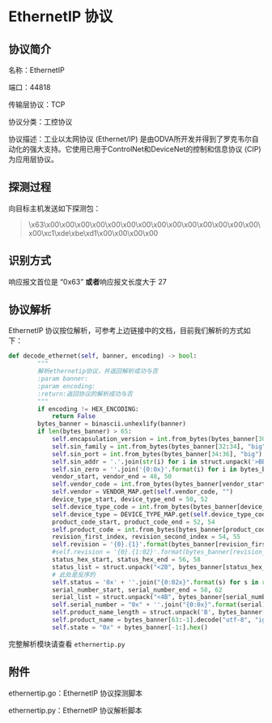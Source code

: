 # EthernetIP 协议

## 协议简介

名称：EthernetIP

端口：44818

传输层协议：TCP

协议分类：工控协议

协议描述：工业以太网协议 (Ethernet/IP) 是由ODVA所开发并得到了罗克韦尔自动化的强大支持。它使用已用于ControlNet和DeviceNet的控制和信息协议 (CIP) 为应用层协议。

## 探测过程

向目标主机发送如下探测包：

> \x63\x00\x00\x00\x00\x00\x00\x00\x00\x00\x00\x00\x00\x00\x00\x00\xc1\xde\xbe\xd1\x00\x00\x00\x00

## 识别方式

响应报文首位是 “0x63” **或者**响应报文长度大于 27

## 协议解析

EthernetIP 协议按位解析，可参考上边链接中的文档，目前我们解析的方式如下：

```python
def decode_ethernet(self, banner, encoding) -> bool:
        """
        解析ethernetip协议，并返回解析成功与否
        :param banner:
        :param encoding:
        :return:返回协议的解析成功与否
        """
        if encoding != HEX_ENCODING:
            return False
        bytes_banner = binascii.unhexlify(banner)
        if len(bytes_banner) > 65:
            self.encapsulation_version = int.from_bytes(bytes_banner[30:32], "little")
            self.sin_family = int.from_bytes(bytes_banner[32:34], "big")
            self.sin_port = int.from_bytes(bytes_banner[34:36], "big")
            self.sin_addr = '.'.join(str(i) for i in struct.unpack('>BBBB', bytes_banner[36:40]))
            self.sin_zero = ''.join('{0:0x}'.format(i) for i in bytes_banner[40:48])
            vendor_start, vendor_end = 48, 50
            self.vendor_code = int.from_bytes(bytes_banner[vendor_start:vendor_end], byteorder="little")
            self.vendor = VENDOR_MAP.get(self.vendor_code, "")
            device_type_start, device_type_end = 50, 52
            self.device_type_code = int.from_bytes(bytes_banner[device_type_start:device_type_end], byteorder="little")
            self.device_type = DEVICE_TYPE_MAP.get(self.device_type_code, "")
            product_code_start, product_code_end = 52, 54
            self.product_code = int.from_bytes(bytes_banner[product_code_start:product_code_end], byteorder='little')
            revision_first_index, revision_second_index = 54, 55
            self.revision = '{0}.{1}'.format(bytes_banner[revision_first_index], bytes_banner[revision_second_index])
            #self.revision = '{0}.{1:02}'.format(bytes_banner[revision_first_index], bytes_banner[revision_second_index])
            status_hex_start, status_hex_end = 56, 58
            status_list = struct.unpack("<2B", bytes_banner[status_hex_start:status_hex_end])
            # 此处是反序的
            self.status = '0x' + ''.join("{0:02x}".format(s) for s in reversed(status_list))
            serial_number_start, serial_number_end = 58, 62
            serial_list = struct.unpack("<4B", bytes_banner[serial_number_start:serial_number_end])
            self.serial_number = "0x" + ''.join("{0:0x}".format(serial) for serial in reversed(serial_list))
            self.product_name_length = struct.unpack('B', bytes_banner[62:63])[0]
            self.product_name = bytes_banner[63:-1].decode("utf-8", "ignore")
            self.state = "0x" + bytes_banner[-1:].hex()
```

完整解析模块请查看 ```ethernertip.py```

## 附件

ethernertip.go：EthernetIP 协议探测脚本

ethernertip.py：EthernetIP 协议解析脚本